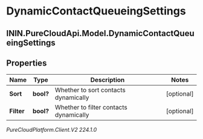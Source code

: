 # DynamicContactQueueingSettings

## ININ.PureCloudApi.Model.DynamicContactQueueingSettings

## Properties

|Name | Type | Description | Notes|
|------------ | ------------- | ------------- | -------------|
| **Sort** | **bool?** | Whether to sort contacts dynamically | [optional] |
| **Filter** | **bool?** | Whether to filter contacts dynamically | [optional] |



_PureCloudPlatform.Client.V2 224.1.0_

